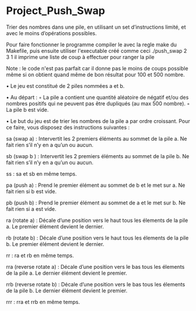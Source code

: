 # Project_Push_Swap

Trier des nombres dans une pile, en utilisant un set d’instructions limité, et avec le moins d’opérations possibles.

Pour faire fonctionner le programme compiler le avec la regle make du Makefile, puis ensuite utiliser l'executable créé comme ceci ./push_swap 2 3 1
il imprime une liste de coup à effectuer pour ranger la pile 

Note : le code n'est pas parfait car il donne pas le moins de coups possible même si on obtient quand même de bon résultat pour 100 et 500 nombre.

• Le jeu est constitué de 2 piles nommées a et b.

• Au départ :
◦ La pile a contient une quantité aléatoire de négatif et/ou des nombres positifs
qui ne peuvent pas être dupliqués (au max 500 nombre).
◦ La pile b est vide.


• Le but du jeu est de trier les nombres de la pile a par ordre croissant. Pour ce
faire, vous disposez des instructions suivantes :

sa (swap a) : Intervertit les 2 premiers éléments au sommet de la pile a.
Ne fait rien s’il n’y en a qu’un ou aucun.

sb (swap b ) : Intervertit les 2 premiers éléments au sommet de la pile b.
Ne fait rien s’il n’y en a qu’un ou aucun.

ss : sa et sb en même temps.

pa (push a) : Prend le premier élément au sommet de b et le met sur a.
Ne fait rien si b est vide.

pb (push b) : Prend le premier élément au sommet de a et le met sur b.
Ne fait rien si a est vide.

ra (rotate a) : Décale d’une position vers le haut tous les élements de la pile a.
Le premier élément devient le dernier.

rb (rotate b) : Décale d’une position vers le haut tous les élements de la pile b.
Le premier élément devient le dernier.

rr : ra et rb en même temps.

rra (reverse rotate a) : Décale d’une position vers le bas tous les élements de
la pile a. Le dernier élément devient le premier.

rrb (reverse rotate b) : Décale d’une position vers le bas tous les élements de
la pile b. Le dernier élément devient le premier.

rrr : rra et rrb en même temps.
